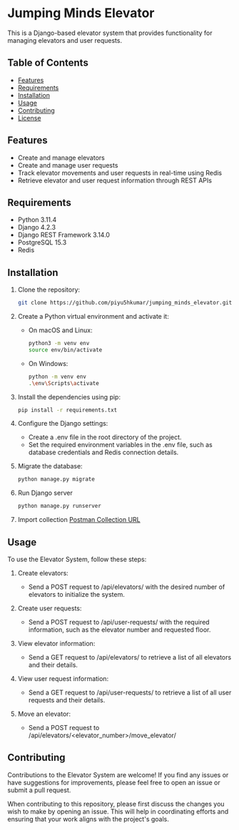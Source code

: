 # Jumping Minds Elevator

This is a Django-based elevator system that provides functionality for managing elevators and user requests.

## Table of Contents

- [Features](#features)
- [Requirements](#requirements)
- [Installation](#installation)
- [Usage](#usage)
- [Contributing](#contributing)
- [License](#license)

## Features

- Create and manage elevators
- Create and manage user requests
- Track elevator movements and user requests in real-time using Redis
- Retrieve elevator and user request information through REST APIs

## Requirements

- Python 3.11.4
- Django 4.2.3
- Django REST Framework 3.14.0
- PostgreSQL 15.3
- Redis

## Installation

1. Clone the repository:

   ``` bash
   git clone https://github.com/piyu5hkumar/jumping_minds_elevator.git
   ```

2. Create a Python virtual environment and activate it:

   - On macOS and Linux:

     ``` bash
     python3 -m venv env
     source env/bin/activate
     ```

   - On Windows:

     ``` bash
     python -m venv env
     .\env\Scripts\activate
     ```

3. Install the dependencies using pip:

    ``` bash
    pip install -r requirements.txt
    ```

4. Configure the Django settings:
   - Create a .env file in the root directory of the project.
   - Set the required environment variables in the .env file, such as database credentials and Redis connection details.
5. Migrate the database:

    ``` bash
    python manage.py migrate
    ```

6. Run Django server

    ``` bash
    python manage.py runserver
    ```

7. Import collection
   [Postman Collection URL](https://api.postman.com/collections/23144646-6826697b-c291-4cd2-8b3a-174911dd6f5c?access_key=PMAT-01H4XXA1X59RPTV80NMQEPV0H0)

## Usage

To use the Elevator System, follow these steps:

1. Create elevators:

    - Send a POST request to /api/elevators/ with the desired number of elevators to initialize the system.

2. Create user requests:

    - Send a POST request to /api/user-requests/ with the required information, such as the elevator number and requested floor.

3. View elevator information:

    - Send a GET request to /api/elevators/ to retrieve a list of all elevators and their details.

4. View user request information:

    - Send a GET request to /api/user-requests/ to retrieve a list of all user requests and their details.

5. Move an elevator:
   - Send a POST request to /api/elevators/<elevator_number>/move_elevator/

## Contributing

Contributions to the Elevator System are welcome! If you find any issues or have suggestions for improvements, please feel free to open an issue or submit a pull request.

When contributing to this repository, please first discuss the changes you wish to make by opening an issue. This will help in coordinating efforts and ensuring that your work aligns with the project's goals.
